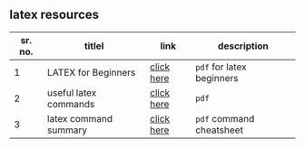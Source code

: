 ## latex resources

sr. no. | titlel | link | description
------- | ------ | ---- | -----------
1 | LATEX for Beginners | [click here](http://www.docs.is.ed.ac.uk/skills/documents/3722/3722-2014.pdf) | `pdf` for latex beginners
2 | useful latex commands | [click here](https://www.scss.tcd.ie/~dwoods/1617/CS1LL2/HT/wk1/commands.pdf) | `pdf`
3 | latex command summary | [click here](https://www.ntg.nl/doc/biemesderfer/ltxcrib.pdf) | `pdf` command cheatsheet
